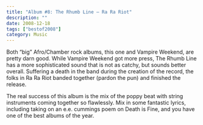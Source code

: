 ```yaml
---
title: "Album #8: The Rhumb Line – Ra Ra Riot"
description: ""
date: 2008-12-18
tags: ["bestof2008"]
category: Music
---
```



<p>Both “big” Afro/Chamber rock albums, this one and Vampire Weekend, are pretty darn good. While Vampire Weekend got more press, The Rhumb Line has a more sophisticated sound that is not as catchy, but sounds better overall. Suffering a death in the band during the creation of the record, the folks in Ra Ra Riot banded together (pardon the pun) and finished the release.</p>

<p>The real success of this album is the mix of the poppy beat with string instruments coming together so flawlessly. Mix in some fantastic lyrics, including taking on an e.e. cummings poem on Death is Fine, and you have one of the best albums of the year.</p>
